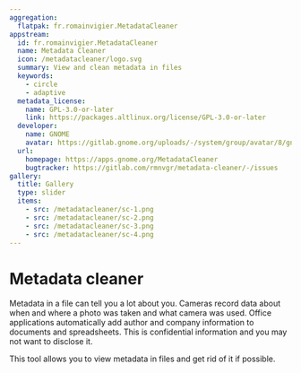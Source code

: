 ```yaml
---
aggregation:
  flatpak: fr.romainvigier.MetadataCleaner
appstream:
  id: fr.romainvigier.MetadataCleaner
  name: Metadata Cleaner
  icon: /metadatacleaner/logo.svg
  summary: View and clean metadata in files
  keywords:
    - circle
    - adaptive
  metadata_license:
    name: GPL-3.0-or-later
    link: https://packages.altlinux.org/license/GPL-3.0-or-later
  developer:
    name: GNOME
    avatar: https://gitlab.gnome.org/uploads/-/system/group/avatar/8/gnomelogo.png?width=48
  url:
    homepage: https://apps.gnome.org/MetadataCleaner
    bugtracker: https://gitlab.com/rmnvgr/metadata-cleaner/-/issues
gallery:
  title: Gallery
  type: slider
  items:
    - src: /metadatacleaner/sc-1.png
    - src: /metadatacleaner/sc-2.png
    - src: /metadatacleaner/sc-3.png
    - src: /metadatacleaner/sc-4.png
---
```


# Metadata cleaner

Metadata in a file can tell you a lot about you. Cameras record data about when and where a photo was taken and what camera was used. Office applications automatically add author and company information to documents and spreadsheets. This is confidential information and you may not want to disclose it.

This tool allows you to view metadata in files and get rid of it if possible.

<AGWGallery />

<!--@include: @en/apps/.parts/install/content-flatpak.md-->
